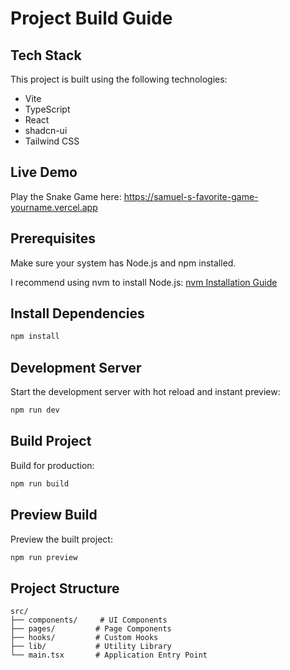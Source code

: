 # Project Build Guide

## Tech Stack

This project is built using the following technologies:

- Vite
- TypeScript
- React
- shadcn-ui
- Tailwind CSS


## Live Demo
Play the Snake Game here: https://samuel-s-favorite-game-yourname.vercel.app



## Prerequisites

Make sure your system has Node.js and npm installed.

I recommend using nvm to install Node.js: [nvm Installation Guide](https://github.com/nvm-sh/nvm#installing-and-updating)

## Install Dependencies

```sh
npm install
```

## Development Server

Start the development server with hot reload and instant preview:

```sh
npm run dev
```

## Build Project

Build for production:

```sh
npm run build
```

## Preview Build

Preview the built project:

```sh
npm run preview
```

## Project Structure

```
src/
├── components/     # UI Components
├── pages/         # Page Components
├── hooks/         # Custom Hooks
├── lib/           # Utility Library
└── main.tsx       # Application Entry Point
```
